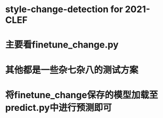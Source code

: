 # style-change-detection for 2021-CLEF

# 主要看finetune_change.py

# 其他都是一些杂七杂八的测试方案

# 将finetune_change保存的模型加载至predict.py中进行预测即可
